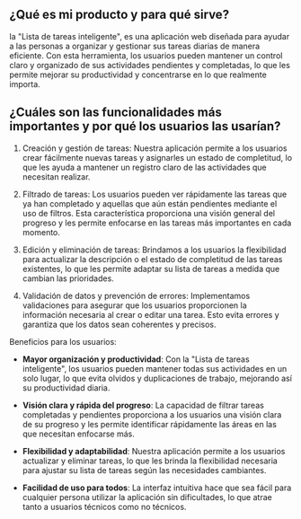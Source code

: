 ## ¿Qué es mi producto y para qué sirve?

la "Lista de tareas inteligente", es una aplicación web diseñada para ayudar a las personas a organizar y gestionar sus tareas diarias de manera eficiente. Con esta herramienta, los usuarios pueden mantener un control claro y organizado de sus actividades pendientes y completadas, lo que les permite mejorar su productividad y concentrarse en lo que realmente importa.

## ¿Cuáles son las funcionalidades más importantes y por qué los usuarios las usarían?

1. Creación y gestión de tareas: Nuestra aplicación permite a los usuarios crear fácilmente nuevas tareas y asignarles un estado de completitud, lo que les ayuda a mantener un registro claro de las actividades que necesitan realizar.

2. Filtrado de tareas: Los usuarios pueden ver rápidamente las tareas que ya han completado y aquellas que aún están pendientes mediante el uso de filtros. Esta característica proporciona una visión general del progreso y les permite enfocarse en las tareas más importantes en cada momento.

3. Edición y eliminación de tareas: Brindamos a los usuarios la flexibilidad para actualizar la descripción o el estado de completitud de las tareas existentes, lo que les permite adaptar su lista de tareas a medida que cambian las prioridades.

4. Validación de datos y prevención de errores: Implementamos validaciones para asegurar que los usuarios proporcionen la información necesaria al crear o editar una tarea. Esto evita errores y garantiza que los datos sean coherentes y precisos.

Beneficios para los usuarios:

- **Mayor organización y productividad**: Con la "Lista de tareas inteligente", los usuarios pueden mantener todas sus actividades en un solo lugar, lo que evita olvidos y duplicaciones de trabajo, mejorando así su productividad diaria.

- **Visión clara y rápida del progreso**: La capacidad de filtrar tareas completadas y pendientes proporciona a los usuarios una visión clara de su progreso y les permite identificar rápidamente las áreas en las que necesitan enfocarse más.

- **Flexibilidad y adaptabilidad**: Nuestra aplicación permite a los usuarios actualizar y eliminar tareas, lo que les brinda la flexibilidad necesaria para ajustar su lista de tareas según las necesidades cambiantes.

- **Facilidad de uso para todos**: La interfaz intuitiva hace que sea fácil para cualquier persona utilizar la aplicación sin dificultades, lo que atrae tanto a usuarios técnicos como no técnicos.

